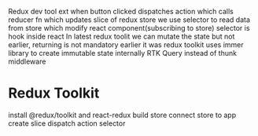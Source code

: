 Redux dev tool ext
when button clicked dispatches action which calls reducer fn which updates slice of redux store
we use selector to read data from store which modify react component(subscribing to store)
selector is hook inside react
In latest redux toolit we can mutate the state but not earlier, returning is not mandatory earlier it was
redux toolkit uses immer library to create immutable state internally
RTK Query instead of thunk middleware

# Redux Toolkit

install @redux/toolkit and react-redux
build store
connect store to app
create slice
dispatch action
selector

